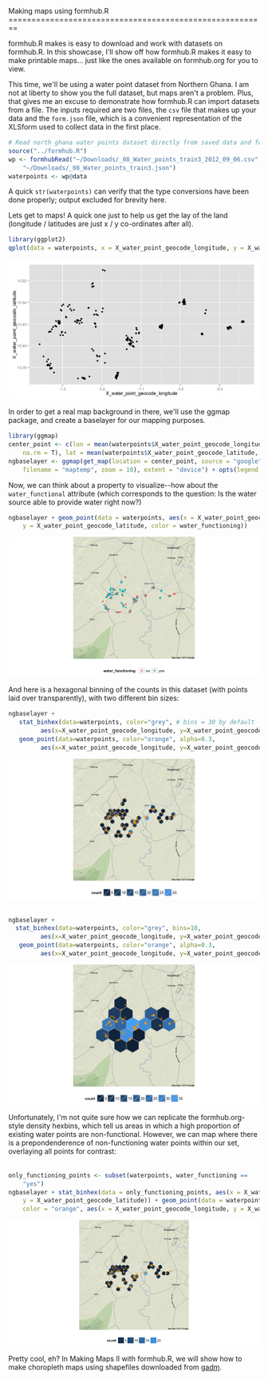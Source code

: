 <link href="http://kevinburke.bitbucket.org/markdowncss/markdown.css" rel="stylesheet"></link>
Making maps using formhub.R
========================================================

formhub.R makes is easy to download and work with datasets on formhub.R. In this showcase, I'll show off how formhub.R makes it easy to make printable maps... just like the ones available on formhub.org for you to view.

This time, we'll be using a water point dataset from Northern Ghana. I am not at liberty to show you the full dataset, but maps aren't a problem. Plus, that gives me an excuse to demonstrate how formhub.R can import datasets from a file. The inputs required are two files, the `csv` file that makes up your data and the `form.json` file, which is a convenient representation of the XLSform used to collect data in the first place.



```r
# Read north ghana water points dataset directly from saved data and form.
source("../formhub.R")
wp <- formhubRead("~/Downloads/_08_Water_points_train3_2012_09_06.csv", 
    "~/Downloads/_08_Water_points_train3.json")
waterpoints <- wp@data
```




A quick `str(waterpoints)` can verify that the type conversions have been done properly; output excluded for brevity here.

Lets get to maps! A quick one just to help us get the lay of the land (longitude / latitudes are just x / y co-ordinates after all).


```r
library(ggplot2)
qplot(data = waterpoints, x = X_water_point_geocode_longitude, y = X_water_point_geocode_latitude)
```

![plot of chunk map1](figure/map1.png) 


In order to get a real map background in there, we'll use the ggmap package, and create a baselayer for our mapping purposes. 



```r
library(ggmap)
center_point <- c(lon = mean(waterpoints$X_water_point_geocode_longitude, 
    na.rm = T), lat = mean(waterpoints$X_water_point_geocode_latitude, na.rm = T))
ngbaselayer <- ggmap(get_map(location = center_point, source = "google", 
    filename = "maptemp", zoom = 10), extent = "device") + opts(legend.position = "bottom")
```





Now, we can think about a property to visualize--how about the `water_functional` attribute (which corresponds to the question: Is the water source able to provide water right now?)



```r
ngbaselayer + geom_point(data = waterpoints, aes(x = X_water_point_geocode_longitude, 
    y = X_water_point_geocode_latitude, color = water_functioning))
```

![plot of chunk map2](figure/map2.png) 


And here is a hexagonal binning of the counts in this dataset (with points laid over transparently), with two different bin sizes:


```r
ngbaselayer + 
   stat_binhex(data=waterpoints, color="grey", # bins = 30 by default
         aes(x=X_water_point_geocode_longitude, y=X_water_point_geocode_latitude)) + 
   geom_point(data=waterpoints, color="orange", alpha=0.3,
         aes(x=X_water_point_geocode_longitude, y=X_water_point_geocode_latitude))
```

![plot of chunk map3](figure/map31.png) 

```r

ngbaselayer +
  stat_binhex(data=waterpoints, color="grey", bins=10,
         aes(x=X_water_point_geocode_longitude, y=X_water_point_geocode_latitude)) + 
   geom_point(data=waterpoints, color="orange", alpha=0.3,
         aes(x=X_water_point_geocode_longitude, y=X_water_point_geocode_latitude))
```

![plot of chunk map3](figure/map32.png) 


Unfortunately, I'm not quite sure how we can replicate the formhub.org-style density hexbins, which tell us areas in which a high proportion of existing water points are non-functional. However, we can map where there is a prepondenderence of non-functioning water points within our set, overlaying all points for contrast:


```r

only_functioning_points <- subset(waterpoints, water_functioning == 
    "yes")
ngbaselayer + stat_binhex(data = only_functioning_points, aes(x = X_water_point_geocode_longitude, 
    y = X_water_point_geocode_latitude)) + geom_point(data = waterpoints, alpha = 0.3, 
    color = "orange", aes(x = X_water_point_geocode_longitude, y = X_water_point_geocode_latitude))
```

![plot of chunk map4](figure/map4.png) 


Pretty cool, eh?
In Making Maps II with formhub.R, we will show how to make choropleth maps using shapefiles downloaded from [gadm](http://gadm.org).
